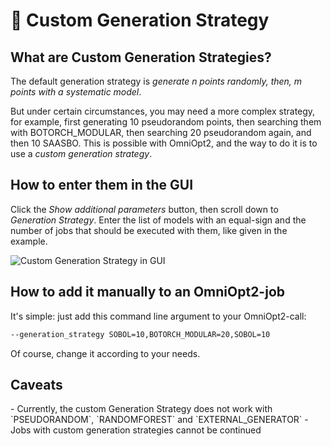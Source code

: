 # 🧩 Custom Generation Strategy

<!-- How to run custom generation strategies -->

<!-- Category: Advanced Usage -->

<div id="toc"></div>

## What are Custom Generation Strategies?

The default generation strategy is *generate n points randomly, then, m points with a systematic model*.

But under certain circumstances, you may need a more complex strategy, for example, first generating 10 pseudorandom points,
then searching them with BOTORCH_MODULAR, then searching 20 pseudorandom again, and then 10 SAASBO. This is possible with
OmniOpt2, and the way to do it is to use a *custom generation strategy*.

## How to enter them in the GUI

Click the *Show additional parameters* button, then scroll down to *Generation Strategy*. Enter the list of models with an equal-sign
and the number of jobs that should be executed with them, like given in the example.

<img alt="Custom Generation Strategy in GUI" data-lightsrc="imgs/custom_generation_strategy_light.png" data-darksrc="imgs/custom_generation_strategy_dark.png" /><br>

## How to add it manually to an OmniOpt2-job

It's simple: just add this command line argument to your OmniOpt2-call:

```bash
--generation_strategy SOBOL=10,BOTORCH_MODULAR=20,SOBOL=10
```

Of course, change it according to your needs.

## Caveats
<div class="caveat warning">
- Currently, the custom Generation Strategy does not work with `PSEUDORANDOM`, `RANDOMFOREST` and `EXTERNAL_GENERATOR`
- Jobs with custom generation strategies cannot be continued
</div>
